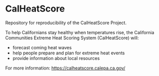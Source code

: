 # CalHeatScore

Repository for reproducibility of the CalHeatScore Project.

To help Californians stay healthy when temperatures rise, the California Communities Extreme Heat Scoring System (CalHeatScore) will:
- forecast coming heat waves
- help people prepare and plan for extreme heat events
- provide information about local resources

For more information: https://calheatscore.calepa.ca.gov/

